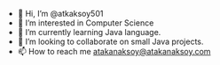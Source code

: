 - 👋 Hi, I’m @atkaksoy501
- 👀 I’m interested in Computer Science
- 🌱 I’m currently learning Java language.
- 💞️ I’m looking to collaborate on small Java projects.
- 📫 How to reach me atakanaksoy@atakanaksoy.com

<!---
atkaksoy501/atkaksoy501 is a ✨ special ✨ repository because its `README.md` (this file) appears on your GitHub profile.
You can click the Preview link to take a look at your changes.
--->
